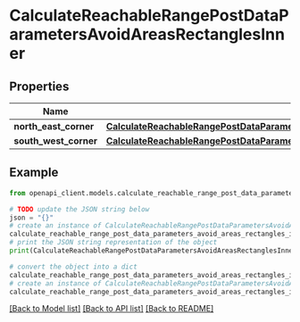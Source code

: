 # CalculateReachableRangePostDataParametersAvoidAreasRectanglesInner


## Properties

Name | Type | Description | Notes
------------ | ------------- | ------------- | -------------
**north_east_corner** | [**CalculateReachableRangePostDataParametersAvoidAreasRectanglesInnerNorthEastCorner**](CalculateReachableRangePostDataParametersAvoidAreasRectanglesInnerNorthEastCorner.md) |  | [optional] 
**south_west_corner** | [**CalculateReachableRangePostDataParametersAvoidAreasRectanglesInnerNorthEastCorner**](CalculateReachableRangePostDataParametersAvoidAreasRectanglesInnerNorthEastCorner.md) |  | [optional] 

## Example

```python
from openapi_client.models.calculate_reachable_range_post_data_parameters_avoid_areas_rectangles_inner import CalculateReachableRangePostDataParametersAvoidAreasRectanglesInner

# TODO update the JSON string below
json = "{}"
# create an instance of CalculateReachableRangePostDataParametersAvoidAreasRectanglesInner from a JSON string
calculate_reachable_range_post_data_parameters_avoid_areas_rectangles_inner_instance = CalculateReachableRangePostDataParametersAvoidAreasRectanglesInner.from_json(json)
# print the JSON string representation of the object
print(CalculateReachableRangePostDataParametersAvoidAreasRectanglesInner.to_json())

# convert the object into a dict
calculate_reachable_range_post_data_parameters_avoid_areas_rectangles_inner_dict = calculate_reachable_range_post_data_parameters_avoid_areas_rectangles_inner_instance.to_dict()
# create an instance of CalculateReachableRangePostDataParametersAvoidAreasRectanglesInner from a dict
calculate_reachable_range_post_data_parameters_avoid_areas_rectangles_inner_from_dict = CalculateReachableRangePostDataParametersAvoidAreasRectanglesInner.from_dict(calculate_reachable_range_post_data_parameters_avoid_areas_rectangles_inner_dict)
```
[[Back to Model list]](../README.md#documentation-for-models) [[Back to API list]](../README.md#documentation-for-api-endpoints) [[Back to README]](../README.md)


